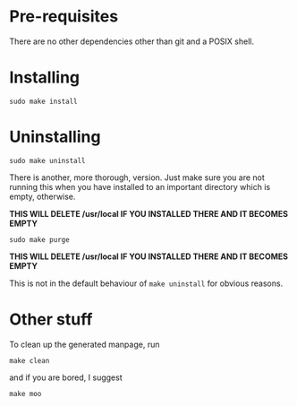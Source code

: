 # Pre-requisites #

There are no other dependencies other than git and a POSIX shell.


# Installing #

	sudo make install


# Uninstalling #

	sudo make uninstall

There is another, more thorough, version. Just make sure you are not running
this when you have installed to an important directory which is empty,
otherwise.

**THIS WILL DELETE /usr/local IF YOU INSTALLED THERE AND IT BECOMES EMPTY**

	sudo make purge

**THIS WILL DELETE /usr/local IF YOU INSTALLED THERE AND IT BECOMES EMPTY**

This is not in the default behaviour of `make uninstall` for obvious reasons.


# Other stuff #

To clean up the generated manpage, run

	make clean

and if you are bored, I suggest

	make moo

